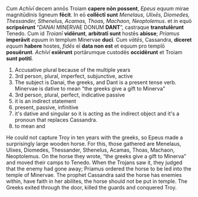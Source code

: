 Cum *Achīvī* decem annōs Troiam **capere nōn possent**, *Epeus* equum mirae magnitūdinis ligneum **fēcit**. In eō **collēctī sunt** *Menelaus, Ulixēs, Diomedes, Thessander, Sthenelus, Acamas, Thoas, Machaon, Neoptolemus*. et in equō **scripsērunt** “*DANAI* MINERVAE DONUM **DANT**”, castraque **transtulērunt** Tenedo. Cum id *Troianī* **vidērunt**, **arbitratī sunt** hostēs **abisse**; *Priamus* **imperāvit** *equum* in templum Minervae **ducī**. Cum *vātēs*, Cassandra, **diceret** *equum* **habere** hostes, *fidēs* eī **data non est** et equum pro templō **posuērunt**. *Achīvī* **exiērunt** portārumque custodēs **occidērunt** et Troiam **sunt potitī**.
1. Accusative plural because of the multiple years
2. 3rd person, plural, imperfect, subjunctive, active
3. The subject is Danai, the greeks, and Dant is a present tense verb. Minervae is dative to mean "the greeks give a gift to Minerva"
4. 3rd person, plural, perfect, indicative passive
5. it is an indirect statement
6. present, passive, infinitive 
7. it's dative and singular so it is acting as the indirect object and it's a pronoun that replaces Cassandra.
8. to mean and 

He could not capture Troy in ten years with the greeks, so Epeus made a surprisingly large wooden
horse. For this, those gathered are Menelaus, Ulixes, Diomedes, Thessander, Sthenelus, Acamas,
Thoas, Machaon, Neoptolemus. On the horse they wrote, “the greeks give a gift to Minerva”
and moved their camps to Tenedo. When the Trojans saw it, they judged that the enemy had gone away; Priamus
ordered the horse to be led into the temple of Minervae. The prophet Cassandra said the horse
has enemies within, have faith in her abilites, the horse should not be put in temple. The Greeks
exited through the door, killed the guards and conquered Troy.

